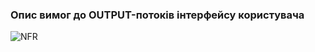 ### Опис вимог до OUTPUT-потоків інтерфейсу користувача


![NFR](https://github.com/oleksandrblazhko/ai-213-poyatsika/assets/101941157/6712ced9-9d47-4a83-b3bb-7dddde7247b4)

